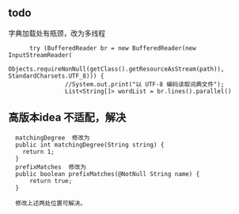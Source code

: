 ## todo
  字典加载处有瓶颈，改为多线程
```
      try (BufferedReader br = new BufferedReader(new InputStreamReader(
                    Objects.requireNonNull(getClass().getResourceAsStream(path)), StandardCharsets.UTF_8))) {
                //System.out.print("以 UTF-8 编码读取词典文件");
                List<String[]> wordList = br.lines().parallel()
  ```
## 高版本idea 不适配，解决

      matchingDegree  修改为
      public int matchingDegree(String string) {
        return 1;
      }
      prefixMatches  修改为
      public boolean prefixMatches(@NotNull String name) {
          return true;
      }

      修改上述两处位置可解决。

